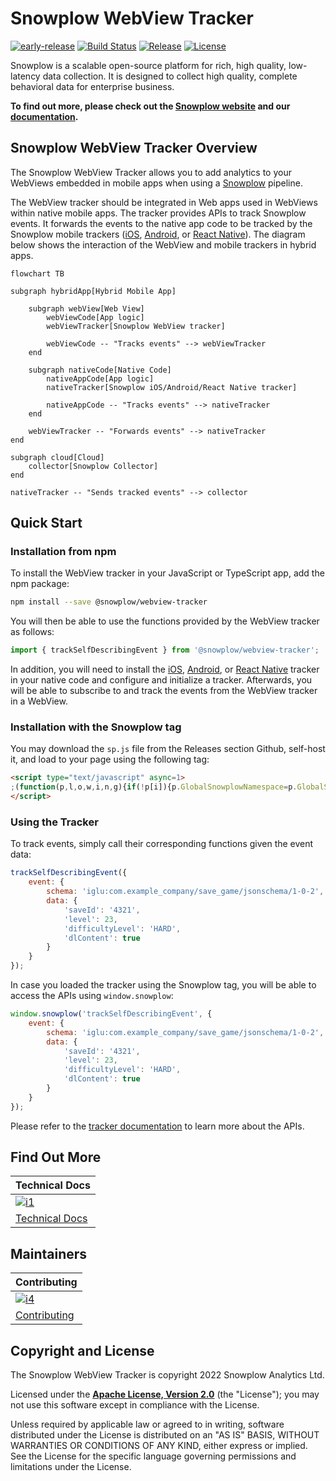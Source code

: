 # Snowplow WebView Tracker

[![early-release]][tracker-classificiation]
[![Build Status][gh-actions-image]][gh-actions]
[![Release][release-image]][releases]
[![License][license-image]][license]

Snowplow is a scalable open-source platform for rich, high quality, low-latency data collection. It is designed to collect high quality, complete behavioral data for enterprise business.

**To find out more, please check out the [Snowplow website][website] and our [documentation][docs].**

## Snowplow WebView Tracker Overview

The Snowplow WebView Tracker allows you to add analytics to your WebViews embedded in mobile apps when using a [Snowplow][snowplow] pipeline.

The WebView tracker should be integrated in Web apps used in WebViews within native mobile apps. The tracker provides APIs to track Snowplow events. It forwards the events to the native app code to be tracked by the Snowplow mobile trackers ([iOS][ios-tracker], [Android][android-tracker], or [React Native][react-native-tracker]). The diagram below shows the interaction of the WebView and mobile trackers in hybrid apps.

```mermaid
flowchart TB

subgraph hybridApp[Hybrid Mobile App]

    subgraph webView[Web View]
        webViewCode[App logic]
        webViewTracker[Snowplow WebView tracker]

        webViewCode -- "Tracks events" --> webViewTracker
    end

    subgraph nativeCode[Native Code]
        nativeAppCode[App logic]
        nativeTracker[Snowplow iOS/Android/React Native tracker]

        nativeAppCode -- "Tracks events" --> nativeTracker
    end

    webViewTracker -- "Forwards events" --> nativeTracker
end

subgraph cloud[Cloud]
    collector[Snowplow Collector]
end

nativeTracker -- "Sends tracked events" --> collector
```

## Quick Start

### Installation from npm

To install the WebView tracker in your JavaScript or TypeScript app, add the npm package:

```bash
npm install --save @snowplow/webview-tracker
```

You will then be able to use the functions provided by the WebView tracker as follows:

```typescript
import { trackSelfDescribingEvent } from '@snowplow/webview-tracker';
```

In addition, you will need to install the [iOS][ios-tracker], [Android][android-tracker], or [React Native][react-native-tracker] tracker in your native code and configure and initialize a tracker. Afterwards, you will be able to subscribe to and track the events from the WebView tracker in a WebView.

### Installation with the Snowplow tag

You may download the `sp.js` file from the Releases section Github, self-host it, and load to your page using the following tag:

```html
<script type="text/javascript" async=1>
;(function(p,l,o,w,i,n,g){if(!p[i]){p.GlobalSnowplowNamespace=p.GlobalSnowplowNamespace||[]; p.GlobalSnowplowNamespace.push(i);p[i]=function(){(p[i].q=p[i].q||[]).push(arguments) };p[i].q=p[i].q||[];n=l.createElement(o);g=l.getElementsByTagName(o)[0];n.async=1; n.src=w;g.parentNode.insertBefore(n,g)}}(window,document,"script","{{URL to sp.js}}","snowplow"));
</script>
```

### Using the Tracker

To track events, simply call their corresponding functions given the event data:

```javascript
trackSelfDescribingEvent({
    event: {
        schema: 'iglu:com.example_company/save_game/jsonschema/1-0-2',
        data: {
            'saveId': '4321',
            'level': 23,
            'difficultyLevel': 'HARD',
            'dlContent': true
        }
    }
});
```

In case you loaded the tracker using the Snowplow tag, you will be able to access the APIs using `window.snowplow`:

```javascript
window.snowplow('trackSelfDescribingEvent', {
    event: {
        schema: 'iglu:com.example_company/save_game/jsonschema/1-0-2',
        data: {
            'saveId': '4321',
            'level': 23,
            'difficultyLevel': 'HARD',
            'dlContent': true
        }
    }
});
```

Please refer to the [tracker documentation][webview-docs] to learn more about the APIs.

## Find Out More

| Technical Docs                        |
| ------------------------------------- |
| [![i1][techdocs-image]][webview-docs] |
| [Technical Docs][webview-docs]        |

## Maintainers

| Contributing                                 |
| -------------------------------------------- |
| [![i4][contributing-image]](CONTRIBUTING.md) |
| [Contributing](CONTRIBUTING.md)              |

## Copyright and License

The Snowplow WebView Tracker is copyright 2022 Snowplow Analytics Ltd.

Licensed under the **[Apache License, Version 2.0][license]** (the "License");
you may not use this software except in compliance with the License.

Unless required by applicable law or agreed to in writing, software
distributed under the License is distributed on an "AS IS" BASIS,
WITHOUT WARRANTIES OR CONDITIONS OF ANY KIND, either express or implied.
See the License for the specific language governing permissions and
limitations under the License.

[website]: https://snowplow.io
[snowplow]: https://github.com/snowplow/snowplow
[docs]: https://docs.snowplow.io/
[webview-docs]: https://docs.snowplow.io/docs/sources/trackers/webview-tracker/
[mobile-tracker-setup-docs]: https://docs.snowplow.io/docs/sources/trackers/mobile-trackers/installation-and-set-up/

[ios-tracker]: https:///github.com/snowplow/snowplow-ios-tracker
[android-tracker]: https://github.com/snowplow/snowplow-android-tracker
[react-native-tracker]: https://github.com/snowplow/snowplow-javascript-tracker

[gh-actions]: https://github.com/snowplow-incubator/snowplow-webview-tracker/actions/workflows/build.yml
[gh-actions-image]: https://github.com/snowplow-incubator/snowplow-webview-tracker/actions/workflows/build.yml/badge.svg

[license]: https://www.apache.org/licenses/LICENSE-2.0
[license-image]: https://img.shields.io/badge/license-Apache--2-blue.svg?style=flat

[release-image]: https://img.shields.io/npm/v/@snowplow/webview-tracker
[releases]: https://github.com/snowplow-incubator/snowplow-webview-tracker/releases

[techdocs-image]: https://d3i6fms1cm1j0i.cloudfront.net/github/images/techdocs.png

[contributing-image]: https://d3i6fms1cm1j0i.cloudfront.net/github/images/contributing.png

[tracker-classificiation]: https://github.com/snowplow/snowplow/wiki/Tracker-Maintenance-Classification
[early-release]: https://img.shields.io/static/v1?style=flat&label=Snowplow&message=Early%20Release&color=014477&labelColor=9ba0aa&logo=data:image/png;base64,iVBORw0KGgoAAAANSUhEUgAAABAAAAAQCAMAAAAoLQ9TAAAAeFBMVEVMaXGXANeYANeXANZbAJmXANeUANSQAM+XANeMAMpaAJhZAJeZANiXANaXANaOAM2WANVnAKWXANZ9ALtmAKVaAJmXANZaAJlXAJZdAJxaAJlZAJdbAJlbAJmQAM+UANKZANhhAJ+EAL+BAL9oAKZnAKVjAKF1ALNBd8J1AAAAKHRSTlMAa1hWXyteBTQJIEwRgUh2JjJon21wcBgNfmc+JlOBQjwezWF2l5dXzkW3/wAAAHpJREFUeNokhQOCA1EAxTL85hi7dXv/E5YPCYBq5DeN4pcqV1XbtW/xTVMIMAZE0cBHEaZhBmIQwCFofeprPUHqjmD/+7peztd62dWQRkvrQayXkn01f/gWp2CrxfjY7rcZ5V7DEMDQgmEozFpZqLUYDsNwOqbnMLwPAJEwCopZxKttAAAAAElFTkSuQmCC
